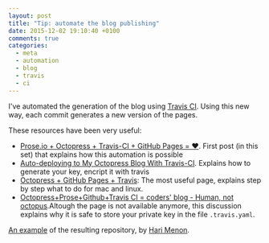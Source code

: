```yaml
---
layout: post
title: "Tip: automate the blog publishing"
date: 2015-12-02 19:10:40 +0100
comments: true
categories: 
  - meta
  - automation
  - blog
  - travis
  - ci
---
```


I've automated the generation of the blog using [Travis CI][travis-ci]. Using this new way, each commit generates a new version of the pages.

These resources have been very useful:

  * [Prose.io + Octopress + Travis-CI + GitHub Pages = ♥](http://darvin.github.io/2013/01/13/Prose_Octopress_TravisIO). First post (in this set) that explains how this automation is possible
  * [Auto-deploying to My Octopress Blog With Travis-CI](https://harimenon.com/blog/2013/01/27/auto-deploying-to-my-octopress-blog/). Explains how to generate your key, encript it with travis
  * [Octopress + GitHub Pages + Travis](http://blog.yasuoza.com/2014/01/13/octopress-plus-github-pages-plus-travis/): The most useful page, explains step by step what to do for mac and linux.
  * [Octopress+Prose+Github+Travis CI = coders' blog - Human, not octopus](https://disqus.com/home/discussion/codez/octopressprosegithubtravis_ci_coders_blog_human_not_octopus/).Altough the page is not available anymore, this discussion explains why it is safe to store your private key in the file ``.travis.yaml``.

[An example](https://github.com/floydpink?tab=repositories) of the resulting repository, by [Hari Menon](https://github.com/floydpink).

[travis-ci]: https://travis-ci.org/